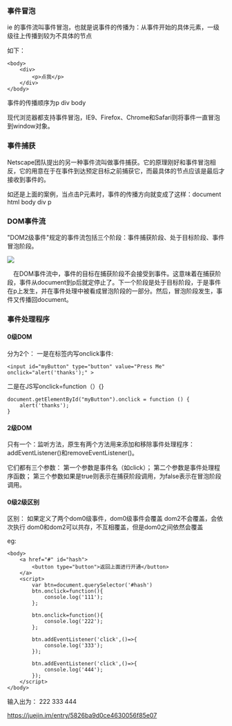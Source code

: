 ### 事件冒泡

ie 的事件流叫事件冒泡，也就是说事件的传播为：从事件开始的具体元素，一级级往上传播到较为不具体的节点

如下：
```
<body>
    <div>
        <p>点我</p>
    </div>
</body>
```

事件的传播顺序为p div body

现代浏览器都支持事件冒泡，IE9、Firefox、Chrome和Safari则将事件一直冒泡到window对象。

### 事件捕获

Netscape团队提出的另一种事件流叫做事件捕获。它的原理刚好和事件冒泡相反，它的用意在于在事件到达预定目标之前捕获它，而最具体的节点应该是最后才接收到事件的。

如还是上面的案例，当点击P元素时，事件的传播方向就变成了这样：document html body div p


### DOM事件流

"DOM2级事件"规定的事件流包括三个阶段：事件捕获阶段、处于目标阶段、事件冒泡阶段。

<img src="https://user-gold-cdn.xitu.io/2017/8/23/52c95304faa114bfedc5665d612a4cc9?imageView2/0/w/1280/h/960/format/webp/ignore-error/1">

　在DOM事件流中，事件的目标在捕获阶段不会接受到事件。这意味着在捕获阶段，事件从document到p后就定停止了。下一个阶段是处于目标阶段，于是事件在p上发生，并在事件处理中被看成冒泡阶段的一部分。然后，冒泡阶段发生，事件又传播回document。  

### 事件处理程序

#### 0级DOM

分为2个：
一是在标签内写onclick事件:
```
<input id="myButton" type="button" value="Press Me" onclick="alert('thanks');" >
```
二是在JS写onclick=function（）{}
```
document.getElementById("myButton").onclick = function () {
    alert('thanks');
}
```

#### 2级DOM

只有一个：监听方法，原生有两个方法用来添加和移除事件处理程序：addEventListener()和removeEventListener()。

它们都有三个参数：
第一个参数是事件名（如click）；
第二个参数是事件处理程序函数；
第三个参数如果是true则表示在捕获阶段调用，为false表示在冒泡阶段调用。

#### 0级2级区别

区别：
如果定义了两个dom0级事件，dom0级事件会覆盖
dom2不会覆盖，会依次执行
dom0和dom2可以共存，不互相覆盖，但是dom0之间依然会覆盖

eg:
```
<body>
    <a href="#" id="hash">
        <button type="button">返回上面进行开通</button>
    </a>
    <script>
        var btn=document.querySelector('#hash')
        btn.onclick=function(){
            console.log('111');
        };

        btn.onclick=function(){
            console.log('222');
        };

        btn.addEventListener('click',()=>{
            console.log('333');
        });

        btn.addEventListener('click',()=>{
            console.log('444');
        });
    </script>
</body>
```
输入出为：
222
333
444


https://juejin.im/entry/5826ba9d0ce4630056f85e07

